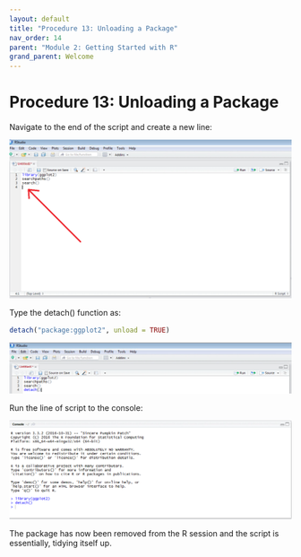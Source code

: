 ```yaml
---
layout: default
title: "Procedure 13: Unloading a Package"
nav_order: 14
parent: "Module 2: Getting Started with R"
grand_parent: Welcome
---
```


# Procedure 13: Unloading a Package

Navigate to the end of the script and create a new line:

![img.png](img.png)

Type the detach() function as:

``` r
detach("package:ggplot2", unload = TRUE)
```

![img_1.png](img_1.png)

Run the line of script to the console:

![img_2.png](img_2.png)

The package has now been removed from the R session and the script is essentially, tidying itself up.